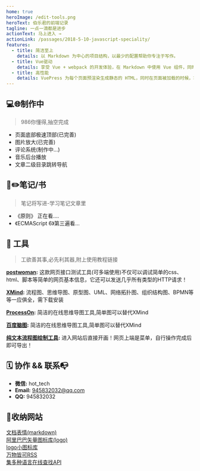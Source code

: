 ```yaml
---
home: true
heroImage: /edit-tools.png
heroText: 伯乐君的前端记录
tagline: 一点一滴都是进步
actionText: 马上进入 →
actionLink: /passages/2018-5-10-javascript-speciality/
features:
  - title: 简洁至上
    details: 以 Markdown 为中心的项目结构，以最少的配置帮助你专注于写作。
  - title: Vue驱动
    details: 享受 Vue + webpack 的开发体验，在 Markdown 中使用 Vue 组件，同时可以使用 Vue 来开发自定义主题。
  - title: 高性能
    details: VuePress 为每个页面预渲染生成静态的 HTML，同时在页面被加载的时候，将作为 SPA 运行。
---
```

## 💻🌐制作中
>986你懂得,抽空完成
- 页面底部极速顶部(已完善)
- 图片放大(已完善)
- 评论系统(制作中...)
- 音乐后台播放
- 文章二级目录跳转导航

## 📘✏️笔记/书
>笔记将写进-学习笔记文章里
- 《原则》 正在看....
- 《ECMAScript 6》第三遍看...


## 🔧 工具
>工欲善其事,必先利其器,附上使用教程链接

**[postwoman](https://blog.csdn.net/fxbin123/article/details/80428216):** 这款网页接口测试工具(可多端使用)不仅可以调试简单的css、html、脚本等简单的网页基本信息，它还可以发送几乎所有类型的HTTP请求！

**[XMind](https://www.jianshu.com/p/e707620eb000):** 流程图、思维导图、原型图、UML、网络拓扑图、组织结构图、BPMN等等一应俱全，需下载安装

**[ProcessOn](https://www.processon.com):**  简洁的在线思维导图工具,简单图可以替代XMind

**[百度脑图](https://naotu.baidu.com/):**  简洁的在线思维导图工具,简单图可以替代XMind

**[纯文本流程图绘制工具](http://asciiflow.com/):** 进入网站后直接开画！网页上端是菜单，自行操作完成后即可导出！


## 🗓 协作 && 联系📭
- **微信:** hot_tech
- **Email:** 945832032@qq.com
- **QQ:** 945832032

## 📮收纳网站

[文档表情(markdown)](https://emojipedia.org/)     	
[阿里巴巴矢量图标库(logo)](https://www.iconfont.cn/)    	
[logo小图标库](https://www.iconfinder.com/ui-icons)		
[万物皆可RSS](https://docs.rsshub.app/)		
[集多种语言在线查找API](https://devdocs.io/)		
<!--
<ClientOnly>
  <BottomData/>
</ClientOnly> -->
